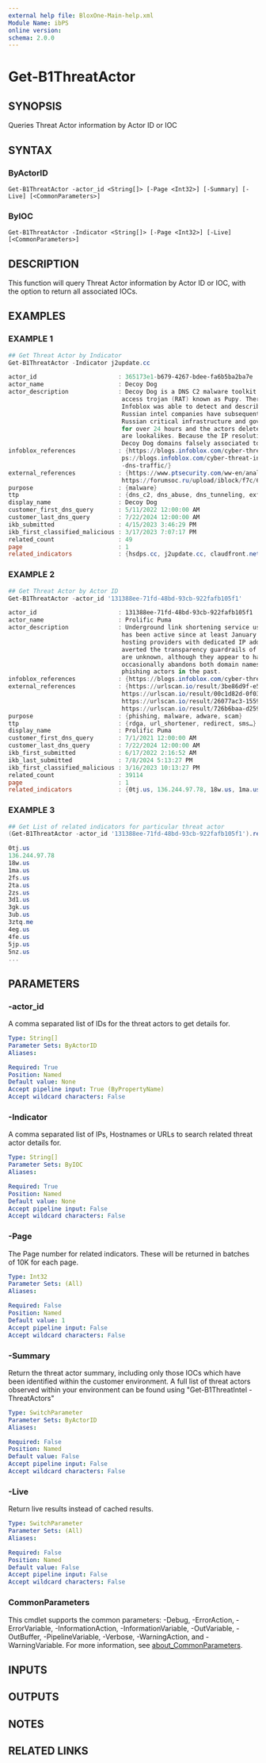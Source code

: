 ```yaml
---
external help file: BloxOne-Main-help.xml
Module Name: ibPS
online version:
schema: 2.0.0
---
```


# Get-B1ThreatActor

## SYNOPSIS
Queries Threat Actor information by Actor ID or IOC

## SYNTAX

### ByActorID
```
Get-B1ThreatActor -actor_id <String[]> [-Page <Int32>] [-Summary] [-Live] [<CommonParameters>]
```

### ByIOC
```
Get-B1ThreatActor -Indicator <String[]> [-Page <Int32>] [-Live] [<CommonParameters>]
```

## DESCRIPTION
This function will query Threat Actor information by Actor ID or IOC, with the option to return all associated IOCs.

## EXAMPLES

### EXAMPLE 1
```powershell
## Get Threat Actor by Indicator
Get-B1ThreatActor -Indicator j2update.cc

actor_id                       : 365173e1-b679-4267-bdee-fa6b5ba2ba7e
actor_name                     : Decoy Dog
actor_description              : Decoy Dog is a DNS C2 malware toolkit discovered by Infoblox in April 2023. It is a variant of the open source remote 
                                access trojan (RAT) known as Pupy. There are several versions of the toolkit and is considerably advanced over Pupy. 
                                Infoblox was able to detect and describe the features of the toolkit based on DNS and domain registration data alone. 
                                Russian intel companies have subsequently reported that Decoy Dog was used by Ukrainian nation state actors against 
                                Russian critical infrastructure and government entities. It reportedly disrupted the Rosetelecom ISP for Russian users 
                                for over 24 hours and the actors deleted a substantial amount of proprietary data before exiting. Some of these domains 
                                are lookalikes. Because the IP resolution addresses for Decoy Dog are encrypted communication it is possible to have 
                                Decoy Dog domains falsely associated to other actors.
infoblox_references            : {https://blogs.infoblox.com/cyber-threat-intelligence/decoy-dog-is-no-ordinary-pupy-distinguishing-malware-via-dns/, htt
                                ps://blogs.infoblox.com/cyber-threat-intelligence/cyber-threat-advisory/dog-hunt-finding-decoy-dog-toolkit-via-anomalous
                                -dns-traffic/}
external_references            : {https://www.ptsecurity.com/ww-en/analytics/pt-esc-threat-intelligence/hellhounds-operation-lahat/, 
                                https://forumsoc.ru/upload/iblock/f7c/6ncp0iit9pxcth1taxfku9varczadc5b.pdf}
purpose                        : {malware}
ttp                            : {dns_c2, dns_abuse, dns_tunneling, exfiltration…}
display_name                   : Decoy Dog
customer_first_dns_query       : 5/11/2022 12:00:00 AM
customer_last_dns_query        : 7/22/2024 12:00:00 AM
ikb_submitted                  : 4/15/2023 3:46:29 PM
ikb_first_classified_malicious : 3/17/2023 7:07:17 PM
related_count                  : 49
page                           : 1
related_indicators             : {hsdps.cc, j2update.cc, claudfront.net, 213.183.48.75…}
```

### EXAMPLE 2
```powershell
## Get Threat Actor by Actor ID
Get-B1ThreatActor -actor_id '131388ee-71fd-48bd-93cb-922fafb105f1'

actor_id                       : 131388ee-71fd-48bd-93cb-922fafb105f1
actor_name                     : Prolific Puma
actor_description              : Underground link shortening service used for criminal activities, including phishing and malware distribution. The service 
                                has been active since at least January 2020 and includes more than 40k active domains. The service is hosted on anonymous 
                                hosting providers with dedicated IP address. The actor is known to use SMS as a distribution method. They successfully 
                                averted the transparency guardrails of the usTLD nexus requirements at NameSilo in October 2023. Their identity and location 
                                are unknown, although they appear to have some tie to Ukraine and have chosen hosting at times in Estonia. Prolific Puma 
                                occasionally abandons both domain names and IP addresses. Some of their dropped domain names have been registered by Chinese 
                                phishing actors in the past.
infoblox_references            : {https://blogs.infoblox.com/cyber-threat-intelligence/prolific-puma-shadowy-link-shortening-service-enables-cybercrime/}
external_references            : {https://urlscan.io/result/3be86d9f-e596-4a9b-9260-d331811262e5/, 
                                https://urlscan.io/result/00c1d82d-0f03-44b6-96d3-63b503fff464/, 
                                https://urlscan.io/result/26077ac3-1559-4329-ab48-120181555586/, 
                                https://urlscan.io/result/726b6baa-d259-4f67-a4f9-aef3bd93aca3/…}
purpose                        : {phishing, malware, adware, scam}
ttp                            : {rdga, url_shortener, redirect, sms…}
display_name                   : Prolific Puma
customer_first_dns_query       : 7/1/2021 12:00:00 AM
customer_last_dns_query        : 7/22/2024 12:00:00 AM
ikb_first_submitted            : 6/17/2022 2:16:52 AM
ikb_last_submitted             : 7/8/2024 5:13:27 PM
ikb_first_classified_malicious : 3/16/2023 10:13:27 PM
related_count                  : 39114
page                           : 1
related_indicators             : {0tj.us, 136.244.97.78, 18w.us, 1ma.us…}
```

### EXAMPLE 3
```powershell
## Get List of related indicators for particular threat actor
(Get-B1ThreatActor -actor_id '131388ee-71fd-48bd-93cb-922fafb105f1').related_indicators

0tj.us
136.244.97.78
18w.us
1ma.us
2fs.us
2ta.us
2zs.us
3d1.us
3gk.us
3ub.us
3ztq.me
4eg.us
4fe.us
5jp.us
5nz.us
...
```

## PARAMETERS

### -actor_id
A comma separated list of IDs for the threat actors to get details for.

```yaml
Type: String[]
Parameter Sets: ByActorID
Aliases:

Required: True
Position: Named
Default value: None
Accept pipeline input: True (ByPropertyName)
Accept wildcard characters: False
```

### -Indicator
A comma separated list of IPs, Hostnames or URLs to search related threat actor details for.

```yaml
Type: String[]
Parameter Sets: ByIOC
Aliases:

Required: True
Position: Named
Default value: None
Accept pipeline input: False
Accept wildcard characters: False
```

### -Page
The Page number for related indicators.
These will be returned in batches of 10K for each page.

```yaml
Type: Int32
Parameter Sets: (All)
Aliases:

Required: False
Position: Named
Default value: 1
Accept pipeline input: False
Accept wildcard characters: False
```

### -Summary
Return the threat actor summary, including only those IOCs which have been identified within the customer environment.
    A full list of threat actors observed within your environment can be found using "Get-B1ThreatIntel -ThreatActors"

```yaml
Type: SwitchParameter
Parameter Sets: ByActorID
Aliases:

Required: False
Position: Named
Default value: False
Accept pipeline input: False
Accept wildcard characters: False
```

### -Live
Return live results instead of cached results.

```yaml
Type: SwitchParameter
Parameter Sets: (All)
Aliases:

Required: False
Position: Named
Default value: False
Accept pipeline input: False
Accept wildcard characters: False
```

### CommonParameters
This cmdlet supports the common parameters: -Debug, -ErrorAction, -ErrorVariable, -InformationAction, -InformationVariable, -OutVariable, -OutBuffer, -PipelineVariable, -Verbose, -WarningAction, and -WarningVariable. For more information, see [about_CommonParameters](http://go.microsoft.com/fwlink/?LinkID=113216).

## INPUTS

## OUTPUTS

## NOTES

## RELATED LINKS
